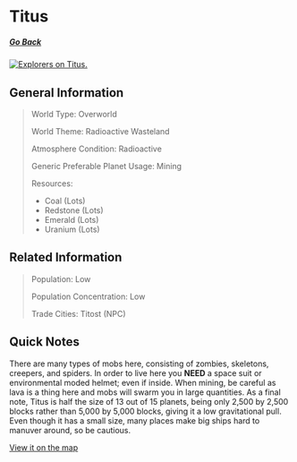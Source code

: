 # Titus

##### [Go Back](/wiki/space#planets)

<a href="https://imgur.com/ojt4Ajg"><img src="https://i.imgur.com/ojt4Ajg.jpg" title="Explorers on Titus." /></a>

## General Information

> World Type: Overworld
>
> World Theme: Radioactive Wasteland
>
> Atmosphere Condition: Radioactive
>
> Generic Preferable Planet Usage: Mining
>
> Resources:
> - Coal (Lots)
> - Redstone (Lots)
> - Emerald (Lots)
> - Uranium (Lots)

## Related Information

> Population: Low
>
> Population Concentration: Low
>
> Trade Cities: Titost (NPC)

## Quick Notes

There are many types of mobs here, consisting of zombies, skeletons, creepers, and spiders. In order to live here you **NEED** a space suit or environmental moded helmet; even if inside. When mining, be careful as lava is a thing here and mobs will swarm you in large quantities. As a final note, Titus is half the size of 13 out of 15 planets, being only 2,500 by 2,500 blocks rather than 5,000 by 5,000 blocks, giving it a low gravitational pull. Even though it has a small size, many places make big ships hard to manuver around, so be cautious.

[View it on the map](https://dynmap.starlegacy.net/?worldname=Titus)
